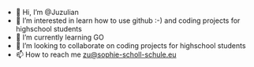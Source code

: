 - 👋 Hi, I’m @Juzulian
- 👀 I’m interested in learn how to use github :-) and coding projects for highschool students
- 🌱 I’m currently learning GO
- 💞️ I’m looking to collaborate on coding projects for highschool students
- 📫 How to reach me zu@sophie-scholl-schule.eu

<!---
Juzulian/Juzulian is a ✨ special ✨ repository because its `README.md` (this file) appears on your GitHub profile.
You can click the Preview link to take a look at your changes.
--->
